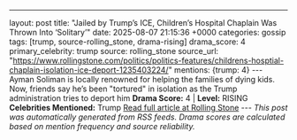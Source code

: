 ---
layout: post
title: "Jailed by Trump’s ICE, Children’s Hospital Chaplain Was Thrown Into ‘Solitary’"
date: 2025-08-07 21:15:36 +0000
categories: gossip
tags: [trump, source-rolling_stone, drama-rising]
drama_score: 4
primary_celebrity: trump
source: rolling_stone
source_url: "https://www.rollingstone.com/politics/politics-features/childrens-hosptial-chaplain-isolation-ice-deport-1235403224/"
mentions: {trump: 4} --- Ayman Soliman is locally renowned for helping the families of dying kids. Now, friends say he’s been "tortured" in isolation as the Trump administration tries to deport him **Drama Score:** 4 | **Level:** RISING **Celebrities Mentioned:** Trump [Read full article at Rolling Stone](https://www.rollingstone.com/politics/politics-features/childrens-hosptial-chaplain-isolation-ice-deport-1235403224/) --- *This post was automatically generated from RSS feeds. Drama scores are calculated based on mention frequency and source reliability.*